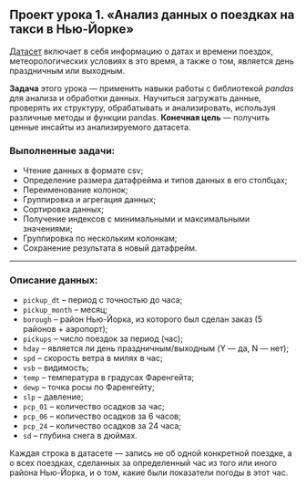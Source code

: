 ## Проект урока 1. «Анализ данных о поездках на такси в Нью-Йорке»

[Датасет](https://github.com/ElenaAnalyst/data-analysis-homeworks/blob/main/HW1_basic_python/1_lesson/1_lesson_taxi_nyc.csv) включает в себя информацию о датах и времени поездок, метеорологических условиях в это время, а также о том, является день праздничным или выходным.

**Задача** этого урока — применить навыки работы с библиотекой *pandas* для анализа и обработки данных. Научиться загружать данные, проверять их структуру, обрабатывать и анализировать, используя различные методы и функции pandas. **Конечная цель** — получить ценные инсайты из анализируемого датасета.

### Выполненные задачи:

- Чтение данных в формате csv;
- Определение размера датафрейма и типов данных в его столбцах;
- Переименование колонок;
- Группировка и агрегация данных;
- Сортировка данных; 
- Получение индексов с минимальными и максимальными значениями;
- Группировка по нескольким колонкам;
- Сохранение результата в новый датафрейм.

<hr>

### Описание данных:

- `pickup_dt` – период с точностью до часа;
- `pickup_month` – месяц;
- `borough` – район Нью-Йорка, из которого был сделан заказ (5 районов + аэропорт);
- `pickups` – число поездок за период (час);
- `hday` – является ли день праздничным/выходным (Y — да, N — нет);
- `spd` – скорость ветра в милях в час;
- `vsb` – видимость;
- `temp` – температура в градусах Фаренгейта;
- `dewp` – точка росы по Фаренгейту;
- `slp` – давление;
- `pcp_01` – количество осадков за час;
- `pcp_06` – количество осадков за 6 часов;
- `pcp_24` – количество осадков за 24 часа;
- `sd` – глубина снега в дюймах.

Каждая строка в датасете — запись не об одной конкретной поездке, а о всех поездках, сделанных за определенный час из того или иного района Нью-Йорка, и о том, какие были показатели погоды в этот час.
